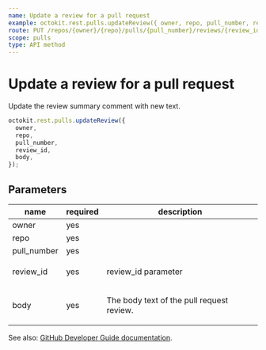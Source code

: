 ```yaml
---
name: Update a review for a pull request
example: octokit.rest.pulls.updateReview({ owner, repo, pull_number, review_id, body })
route: PUT /repos/{owner}/{repo}/pulls/{pull_number}/reviews/{review_id}
scope: pulls
type: API method
---
```


# Update a review for a pull request

Update the review summary comment with new text.

```js
octokit.rest.pulls.updateReview({
  owner,
  repo,
  pull_number,
  review_id,
  body,
});
```

## Parameters

<table>
  <thead>
    <tr>
      <th>name</th>
      <th>required</th>
      <th>description</th>
    </tr>
  </thead>
  <tbody>
    <tr><td>owner</td><td>yes</td><td>

</td></tr>
<tr><td>repo</td><td>yes</td><td>

</td></tr>
<tr><td>pull_number</td><td>yes</td><td>

</td></tr>
<tr><td>review_id</td><td>yes</td><td>

review_id parameter

</td></tr>
<tr><td>body</td><td>yes</td><td>

The body text of the pull request review.

</td></tr>
  </tbody>
</table>

See also: [GitHub Developer Guide documentation](https://docs.github.com/rest/reference/pulls#update-a-review-for-a-pull-request).
